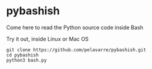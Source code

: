 # pybashish
Come here to read the Python source code inside Bash

Try it out, inside Linux or Mac OS

    git clone https://github.com/pelavarre/pybashish.git
    cd pybashish
    python3 bash.py
